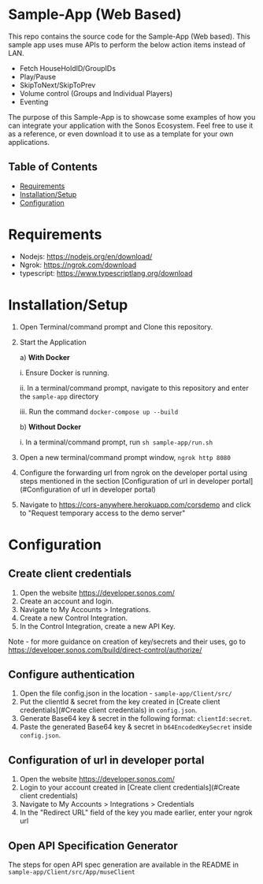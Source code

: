 # Sample-App (Web Based)

This repo contains the source code for the Sample-App (Web based). This sample app uses muse APIs to perform the below action items instead of LAN.

- Fetch HouseHoldID/GroupIDs
- Play/Pause 
- SkipToNext/SkipToPrev
- Volume control (Groups and Individual Players)
- Eventing

The purpose of this Sample-App is to showcase some examples of how you can integrate your application with the Sonos Ecosystem. Feel free to use it as a reference, or even
download it to use as a template for your own applications.


## Table of Contents

- [Requirements](#Requirements)
- [Installation/Setup](#Installation/Setup)
- [Configuration](#Configuration)

# Requirements

- Nodejs: https://nodejs.org/en/download/
- Ngrok: https://ngrok.com/download
- typescript: https://www.typescriptlang.org/download

# Installation/Setup

 1. Open Terminal/command prompt and Clone this repository.
 2. Start the Application

	a) **With Docker**

	  i. Ensure Docker is running.

	  ii. In a terminal/command prompt, navigate to this repository and enter the `sample-app` directory

	  iii. Run the command `docker-compose up --build`


	b) **Without Docker**

	  i. In a terminal/command prompt, run `sh sample-app/run.sh`


 3. Open a new terminal/command prompt window, `ngrok http 8080`
 4. Configure the forwarding url from ngrok on the developer portal using steps mentioned in the section [Configuration of url in developer portal](#Configuration of url in developer portal)
 5. Navigate to https://cors-anywhere.herokuapp.com/corsdemo and click to "Request temporary access to the demo server"

# Configuration
## Create client credentials
1. Open the website https://developer.sonos.com/
2. Create an account and login.
3. Navigate to My Accounts > Integrations.
4. Create a new Control Integration. 
5. In the Control Integration, create a new API Key.

Note - for more guidance on creation of key/secrets and their uses, go to https://developer.sonos.com/build/direct-control/authorize/

## Configure authentication
1. Open the file config.json in the location - `sample-app/Client/src/`
2. Put the clientId & secret from the key created in [Create client credentials](#Create client credentials) in `config.json`.
3. Generate Base64 key & secret in the following format: `clientId:secret`.
4. Paste the generated Base64 key & secret in `b64EncodedKeySecret` inside `config.json`.

## Configuration of url in developer portal
1. Open the website https://developer.sonos.com/
2. Login to your account created in [Create client credentials](#Create client credentials)
3. Navigate to My Accounts > Integrations > Credentials
4. In the "Redirect URL" field of the key you made earlier, enter your ngrok url

## Open API Specification Generator
The steps for open API spec generation are available in the README in `sample-app/Client/src/App/museClient`

